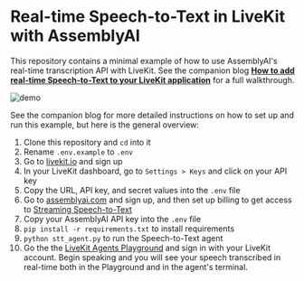 # Real-time Speech-to-Text in LiveKit with AssemblyAI

This repository contains a minimal example of how to use AssemblyAI's real-time transcription API with LiveKit. See the companion blog [**How to add real-time Speech-to-Text to your LiveKit application**](https://www.assemblyai.com/blog/livekit-realtime-speech-to-text) for a full walkthrough.

![demo](demo.gif)

See the companion blog for more detailed instructions on how to set up and run this example, but here is the general overview:

1. Clone this repository and `cd` into it
2. Rename `.env.example` to `.env`
3. Go to [livekit.io](https://livekit.io) and sign up
4. In your LiveKit dashboard, go to `Settings > Keys` and click on your API key
5. Copy the URL, API key, and secret values into the `.env` file
6. Go to [assemblyai.com](https://www.assemblyai.com/dashboard/signup?utm_source=blog&utm_medium=internal-link&utm_campaign=livekit-realtime-speech-to-text) and sign up, and then set up billing to get access to [Streaming Speech-to-Text](https://www.assemblyai.com/docs/speech-to-text/streaming?utm_source=blog&utm_medium=internal-link&utm_campaign=livekit-realtime-speech-to-text)
7. Copy your AssemblyAI API key into the `.env` file
7. `pip install -r requirements.txt` to install requirements
8. `python stt_agent.py` to run the Speech-to-Text agent
9. Go the the [LiveKit Agents Playground](https://agents-playground.livekit.io/) and sign in with your LiveKit account. Begin speaking and you will see your speech transcribed in real-time both in the Playground and in the agent's terminal.